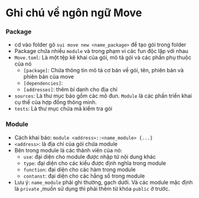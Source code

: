 # Ghi chú về ngôn ngữ Move

### Package
- cd vào folder gõ `sui move new <name_package>` để tạo gói trong folder
- Package chứa nhiều `module` và trong phạm vi các fun độc lập với nhau
- `Move.toml`: Là một tệp kê khai của gói, mô tả gói và các phần phụ thuộc của nó
  + `[package]`: Chứa thông tin mô tả cơ bản về gói, tên, phiên bản và phiên bản của move
  + `[dependencies]`:
  + `[addresses]`: thêm bí danh cho địa chỉ
- `sources`: Là thư mục báo gồm các mô đun. `Module` là các phần triển khai cụ thể của hợp đồng thông minh.
- `tests`: Là thư mục chứa mã kiểm tra gói
### Module
- Cách khai báo:
  `module <address>::<name_module> {...}`
- `<address>`: là địa chỉ của gói chứa module
- Bên trong module là các thành viên của nó:
  + `use`: đại diện cho module được nhập từ nội dung khác
  + `type`: đại diện cho các kiểu được định nghĩa trong module 
  + `function`: đại diện cho các hàm trong module
  + `contanst`: đại diện cho các hằng số trong module
- Lưu ý: `name_module` phải ghi thường, gạch dưới. Và các module mặc định là `private` ,muốn sử dụng thì phải thêm từ khóa `public` ở trước.

